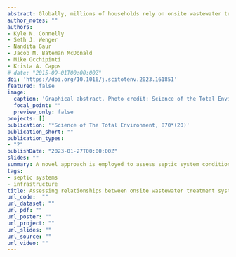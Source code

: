 ```yaml
---
abstract: Globally, millions of households rely on onsite wastewater treatment systems (OWTSs), such as septic systems, to safely treat and dispose of wastewater. Conventional subsurface OWTSs are a common and affordable option for many landowners, and effectively remove pathogenic and nutrient pollution from wastewater when properly sited and maintained. However, OWTSs can also be a source of nonpoint pollution in watersheds when they are not functioning properly. To better understand the drivers of OWTS maintenance and failure, we explored relationships between OWTS age, environmental characteristics (edaphic conditions, topographic wetness index, and distance to stream), and repair and pumping records for OWTSs in Athens-Clarke County, Georgia, USA. Repair records indicated that 7.8 % of the 8826 OWTSs in the study were repaired over a 78-year period and that the median age of a repaired OWTSs was 65 years old. Pumping records showed that 12.2 % of the OWTSs were pumped in a 38-month period (an annualized rate of 5.7 %). The suite of widely available environmental variables we used as predictors were likely not granular enough to detect patterns of individual system maintenance at this scale. However, we found that the oldest OWTSs (>50 years) had the highest probabilities of being repaired and exhibiting signs of hydraulic failure. Notably, new OWTSs (2–10 years) were nearly as likely as the oldest systems to exhibit signs of hydraulic failure. These findings suggest that repair and replacement efforts should target older systems that are at or near the end of their serviceable life, and, in addition to continually monitoring older systems, all OWTSs should be inspected one year after installation. By leveraging data that may already exist, practitioners in other localities can use this reproducible approach to estimate the performance of OWTSs. Our data and methods will support efforts to prioritize wastewater infrastructure investments and policies.
author_notes: ""
authors:
- Kyle N. Connelly
- Seth J. Wenger
- Nandita Gaur
- Jacob M. Bateman McDonald
- Mike Occhipinti
- Krista A. Capps
# date: "2015-09-01T00:00:00Z"
doi: 'https://doi.org/10.1016/j.scitotenv.2023.161851'
featured: false
image:
  caption: 'Graphical abstract. Photo credit: Science of the Total Environment'
  focal_point: ""
  preview_only: false
projects: []
publication: '*Science of The Total Environment, 870*(20)'
publication_short: ""
publication_types:
- "2"
publishDate: "2023-01-27T00:00:00Z"
slides: ""
summary: A novel approach is employed to assess septic system condition at broad scales.
tags:
- septic systems
- infrastructure
title: Assessing relationships between onsite wastewater treatment system maintenance patterns and system-level variables
url_code:  ""
url_dataset: ""
url_pdf: ""
url_poster: ""
url_project: ""
url_slides: ""
url_source: ""
url_video: ""
---
```



